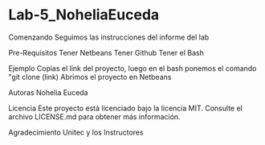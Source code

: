# Lab-5_NoheliaEuceda

Comenzando Seguimos las instrucciones del informe del lab

Pre-Requisitos Tener Netbeans Tener Github Tener el Bash

Ejemplo Copias el link del proyecto, luego en el bash ponemos el comando "git clone (link) Abrimos el proyecto en Netbeans

Autoras Nohelia Euceda

Licencia Este proyecto está licenciado bajo la licencia MIT. Consulte el archivo LICENSE.md para obtener más información.

Agradecimiento Unitec y los Instructores
